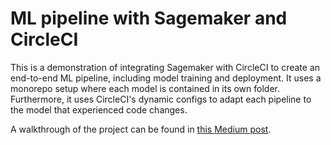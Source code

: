 # ML pipeline with Sagemaker and CircleCI

This is a demonstration of integrating Sagemaker with CircleCI to create an end-to-end ML pipeline, including model training and deployment. It uses a monorepo setup where each model is contained in its own folder. Furthermore, it uses CircleCI's dynamic configs to adapt each pipeline to the model that experienced code changes.

A walkthrough of the project can be found in [this Medium post](https://medium.com/@iblis3/machine-learning-ci-cd-with-circleci-and-aws-sagemaker-5ff67a0d937f).
